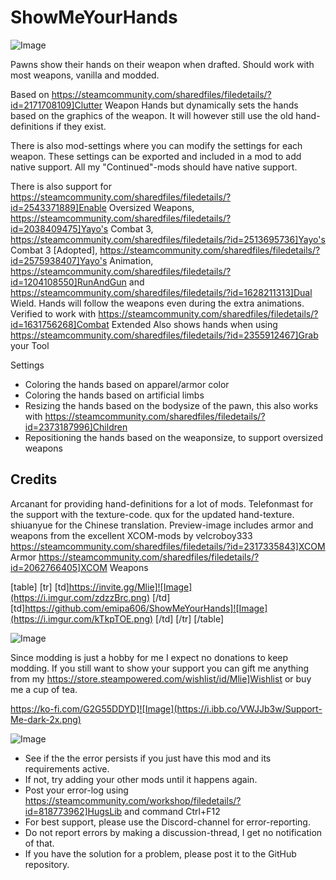 # ShowMeYourHands

![Image](https://i.imgur.com/WAEzk68.png)


Pawns show their hands on their weapon when drafted. 
Should work with most weapons, vanilla and modded.

Based on https://steamcommunity.com/sharedfiles/filedetails/?id=2171708109]Clutter Weapon Hands but dynamically sets the hands based on the graphics of the weapon. It will however still use the old hand-definitions if they exist.

There is also mod-settings where you can modify the settings for each weapon. These settings can be exported and included in a mod to add native support.
All my "Continued"-mods should have native support.

There is also support for https://steamcommunity.com/sharedfiles/filedetails/?id=2543371889]Enable Oversized Weapons, https://steamcommunity.com/sharedfiles/filedetails/?id=2038409475]Yayo's Combat 3, https://steamcommunity.com/sharedfiles/filedetails/?id=2513695736]Yayo's Combat 3 [Adopted], https://steamcommunity.com/sharedfiles/filedetails/?id=2575938407]Yayo's Animation, https://steamcommunity.com/sharedfiles/filedetails/?id=1204108550]RunAndGun and https://steamcommunity.com/sharedfiles/filedetails/?id=1628211313]Dual Wield. Hands will follow the weapons even during the extra animations. 
Verified to work with https://steamcommunity.com/sharedfiles/filedetails/?id=1631756268]Combat Extended
Also shows hands when using https://steamcommunity.com/sharedfiles/filedetails/?id=2355912467]Grab your Tool

Settings


-  Coloring the hands based on apparel/armor color
-  Coloring the hands based on artificial limbs
-  Resizing the hands based on the bodysize of the pawn, this also works with https://steamcommunity.com/sharedfiles/filedetails/?id=2373187996]Children
-  Repositioning the hands based on the weaponsize, to support oversized weapons



## Credits

Arcanant for providing hand-definitions for a lot of mods.
Telefonmast for the support with the texture-code.
qux for the updated hand-texture.
shiuanyue for the Chinese translation.
Preview-image includes armor and weapons from the excellent XCOM-mods by velcroboy333
https://steamcommunity.com/sharedfiles/filedetails/?id=2317335843]XCOM Armor
https://steamcommunity.com/sharedfiles/filedetails/?id=2062766405]XCOM Weapons

[table]
	[tr]
		[td]https://invite.gg/Mlie]![Image](https://i.imgur.com/zdzzBrc.png)
[/td]
		[td]https://github.com/emipa606/ShowMeYourHands]![Image](https://i.imgur.com/kTkpTOE.png)
[/td]
	[/tr]
[/table]

![Image](https://i.imgur.com/pgjQLXV.png)

Since modding is just a hobby for me I expect no donations to keep modding. If you still want to show your support you can gift me anything from my https://store.steampowered.com/wishlist/id/Mlie]Wishlist or buy me a cup of tea.

https://ko-fi.com/G2G55DDYD]![Image](https://i.ibb.co/VWJJb3w/Support-Me-dark-2x.png)


![Image](https://i.imgur.com/Rs6T6cr.png)



-  See if the the error persists if you just have this mod and its requirements active.
-  If not, try adding your other mods until it happens again.
-  Post your error-log using https://steamcommunity.com/workshop/filedetails/?id=818773962]HugsLib and command Ctrl+F12
-  For best support, please use the Discord-channel for error-reporting.
-  Do not report errors by making a discussion-thread, I get no notification of that.
-  If you have the solution for a problem, please post it to the GitHub repository.




